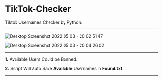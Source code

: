 # TikTok-Checker
Tiktok Usernames Checker by Python.

---
![Desktop Screenshot 2022 05 03 - 20 02 51 47](https://user-images.githubusercontent.com/104280578/166503501-a19f3d06-3141-4fec-805b-58c7d22544cf.png)

![Desktop Screenshot 2022 05 03 - 20 04 26 02](https://user-images.githubusercontent.com/104280578/166503571-f24e0c31-a80d-4aa9-b524-5d67df4efea4.png)

---

**1.** Available Users Could be Banned.

**2.** Script Will Auto Save **Available** Usernames in **Found.txt**.

---
